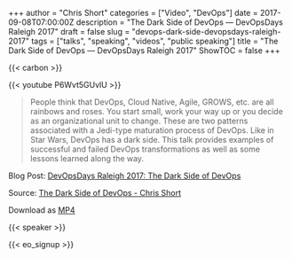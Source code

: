 +++
author = "Chris Short"
categories = ["Video", "DevOps"]
date = 2017-09-08T07:00:00Z
description = "The Dark Side of DevOps — DevOpsDays Raleigh 2017"
draft = false
slug = "devops-dark-side-devopsdays-raleigh-2017"
tags = ["talks", "speaking", "videos", "public speaking"]
title = "The Dark Side of DevOps — DevOpsDays Raleigh 2017"
ShowTOC = false
+++

{{< carbon >}}

{{< youtube P6Wvt5GUvlU >}}

> People think that DevOps, Cloud Native, Agile, GROWS, etc. are all rainbows and roses. You start small, work your way up or you decide as an organizational unit to change. These are two patterns associated with a Jedi-type maturation process of DevOps. Like in Star Wars, DevOps has a dark side. This talk provides examples of successful and failed DevOps transformations as well as some lessons learned along the way.

Blog Post: [DevOpsDays Raleigh 2017: The Dark Side of DevOps](/devopsdays-raleigh-2017-the-dark-side-of-devops/)  

Source: [The Dark Side of DevOps - Chris Short](https://youtu.be/P6Wvt5GUvlU)

Download as [MP4](https://cdn.chrisshort.net/file/chrisshort/The-Dark-Side-of-DevOps-Chris-Short.mp4)

{{< speaker >}}

{{< eo_signup >}}
